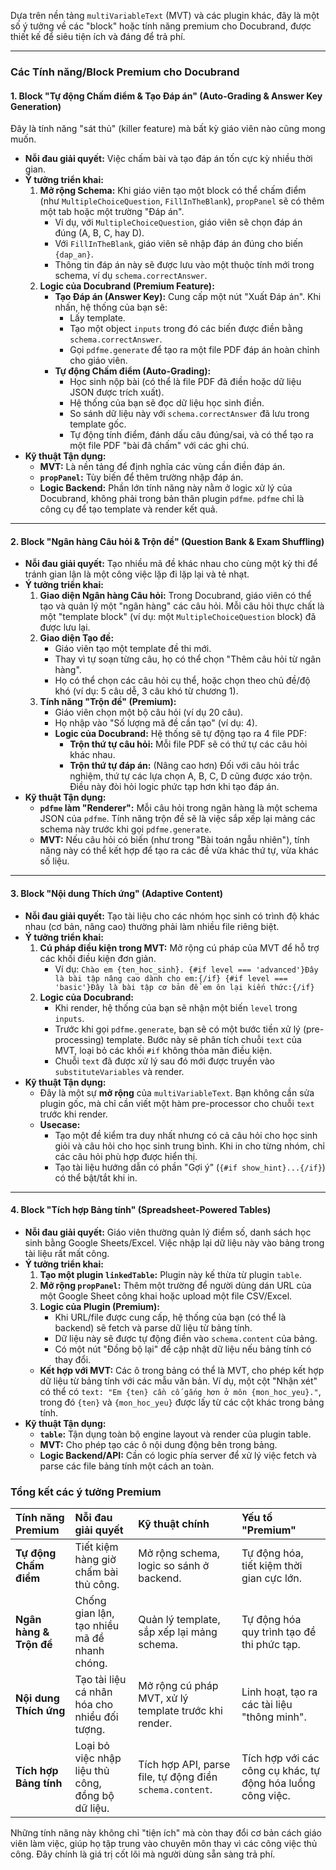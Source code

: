 Dựa trên nền tảng `multiVariableText` (MVT) và các plugin khác, đây là một số ý tưởng về các "block" hoặc tính năng premium cho Docubrand, được thiết kế để siêu tiện ích và đáng để trả phí.

---

### Các Tính năng/Block Premium cho Docubrand

#### 1. Block "Tự động Chấm điểm & Tạo Đáp án" (Auto-Grading & Answer Key Generation)

Đây là tính năng "sát thủ" (killer feature) mà bất kỳ giáo viên nào cũng mong muốn.

*   **Nỗi đau giải quyết:** Việc chấm bài và tạo đáp án tốn cực kỳ nhiều thời gian.
*   **Ý tưởng triển khai:**
    1.  **Mở rộng Schema:** Khi giáo viên tạo một block có thể chấm điểm (như `MultipleChoiceQuestion`, `FillInTheBlank`), `propPanel` sẽ có thêm một tab hoặc một trường "Đáp án".
        *   Ví dụ, với `MultipleChoiceQuestion`, giáo viên sẽ chọn đáp án đúng (A, B, C, hay D).
        *   Với `FillInTheBlank`, giáo viên sẽ nhập đáp án đúng cho biến `{dap_an}`.
        *   Thông tin đáp án này sẽ được lưu vào một thuộc tính mới trong schema, ví dụ `schema.correctAnswer`.
    2.  **Logic của Docubrand (Premium Feature):**
        *   **Tạo Đáp án (Answer Key):** Cung cấp một nút "Xuất Đáp án". Khi nhấn, hệ thống của bạn sẽ:
            *   Lấy template.
            *   Tạo một object `inputs` trong đó các biến được điền bằng `schema.correctAnswer`.
            *   Gọi `pdfme.generate` để tạo ra một file PDF đáp án hoàn chỉnh cho giáo viên.
        *   **Tự động Chấm điểm (Auto-Grading):**
            *   Học sinh nộp bài (có thể là file PDF đã điền hoặc dữ liệu JSON được trích xuất).
            *   Hệ thống của bạn sẽ đọc dữ liệu học sinh điền.
            *   So sánh dữ liệu này với `schema.correctAnswer` đã lưu trong template gốc.
            *   Tự động tính điểm, đánh dấu câu đúng/sai, và có thể tạo ra một file PDF "bài đã chấm" với các ghi chú.
*   **Kỹ thuật Tận dụng:**
    *   **MVT:** Là nền tảng để định nghĩa các vùng cần điền đáp án.
    *   **`propPanel`:** Tùy biến để thêm trường nhập đáp án.
    *   **Logic Backend:** Phần lớn tính năng này nằm ở logic xử lý của Docubrand, không phải trong bản thân plugin `pdfme`. `pdfme` chỉ là công cụ để tạo template và render kết quả.

---

#### 2. Block "Ngân hàng Câu hỏi & Trộn đề" (Question Bank & Exam Shuffling)

*   **Nỗi đau giải quyết:** Tạo nhiều mã đề khác nhau cho cùng một kỳ thi để tránh gian lận là một công việc lặp đi lặp lại và tẻ nhạt.
*   **Ý tưởng triển khai:**
    1.  **Giao diện Ngân hàng Câu hỏi:** Trong Docubrand, giáo viên có thể tạo và quản lý một "ngân hàng" các câu hỏi. Mỗi câu hỏi thực chất là một "template block" (ví dụ: một `MultipleChoiceQuestion` block) đã được lưu lại.
    2.  **Giao diện Tạo đề:**
        *   Giáo viên tạo một template đề thi mới.
        *   Thay vì tự soạn từng câu, họ có thể chọn "Thêm câu hỏi từ ngân hàng".
        *   Họ có thể chọn các câu hỏi cụ thể, hoặc chọn theo chủ đề/độ khó (ví dụ: 5 câu dễ, 3 câu khó từ chương 1).
    3.  **Tính năng "Trộn đề" (Premium):**
        *   Giáo viên chọn một bộ câu hỏi (ví dụ 20 câu).
        *   Họ nhập vào "Số lượng mã đề cần tạo" (ví dụ: 4).
        *   **Logic của Docubrand:** Hệ thống sẽ tự động tạo ra 4 file PDF:
            *   **Trộn thứ tự câu hỏi:** Mỗi file PDF sẽ có thứ tự các câu hỏi khác nhau.
            *   **Trộn thứ tự đáp án:** (Nâng cao hơn) Đối với câu hỏi trắc nghiệm, thứ tự các lựa chọn A, B, C, D cũng được xáo trộn. Điều này đòi hỏi logic phức tạp hơn khi tạo đáp án.
*   **Kỹ thuật Tận dụng:**
    *   **`pdfme` làm "Renderer":** Mỗi câu hỏi trong ngân hàng là một schema JSON của `pdfme`. Tính năng trộn đề sẽ là việc sắp xếp lại mảng các schema này trước khi gọi `pdfme.generate`.
    *   **MVT:** Nếu câu hỏi có biến (như trong "Bài toán ngẫu nhiên"), tính năng này có thể kết hợp để tạo ra các đề vừa khác thứ tự, vừa khác số liệu.

---

#### 3. Block "Nội dung Thích ứng" (Adaptive Content)

*   **Nỗi đau giải quyết:** Tạo tài liệu cho các nhóm học sinh có trình độ khác nhau (cơ bản, nâng cao) thường phải làm nhiều file riêng biệt.
*   **Ý tưởng triển khai:**
    1.  **Cú pháp điều kiện trong MVT:** Mở rộng cú pháp của MVT để hỗ trợ các khối điều kiện đơn giản.
        *   Ví dụ: `Chào em {ten_hoc_sinh}. {#if level === 'advanced'}Đây là bài tập nâng cao dành cho em:{/if} {#if level === 'basic'}Đây là bài tập cơ bản để em ôn lại kiến thức:{/if}`
    2.  **Logic của Docubrand:**
        *   Khi render, hệ thống của bạn sẽ nhận một biến `level` trong `inputs`.
        *   Trước khi gọi `pdfme.generate`, bạn sẽ có một bước tiền xử lý (pre-processing) template. Bước này sẽ phân tích chuỗi `text` của MVT, loại bỏ các khối `#if` không thỏa mãn điều kiện.
        *   Chuỗi `text` đã được xử lý sau đó mới được truyền vào `substituteVariables` và render.
*   **Kỹ thuật Tận dụng:**
    *   Đây là một sự **mở rộng** của `multiVariableText`. Bạn không cần sửa plugin gốc, mà chỉ cần viết một hàm pre-processor cho chuỗi `text` trước khi render.
    *   **Usecase:**
        *   Tạo một đề kiểm tra duy nhất nhưng có cả câu hỏi cho học sinh giỏi và câu hỏi cho học sinh trung bình. Khi in cho từng nhóm, chỉ các câu hỏi phù hợp được hiển thị.
        *   Tạo tài liệu hướng dẫn có phần "Gợi ý" (`{#if show_hint}...{/if}`) có thể bật/tắt khi in.

---

#### 4. Block "Tích hợp Bảng tính" (Spreadsheet-Powered Tables)

*   **Nỗi đau giải quyết:** Giáo viên thường quản lý điểm số, danh sách học sinh bằng Google Sheets/Excel. Việc nhập lại dữ liệu này vào bảng trong tài liệu rất mất công.
*   **Ý tưởng triển khai:**
    1.  **Tạo một plugin `linkedTable`:** Plugin này kế thừa từ plugin `table`.
    2.  **Mở rộng `propPanel`:** Thêm một trường để người dùng dán URL của một Google Sheet công khai hoặc upload một file CSV/Excel.
    3.  **Logic của Plugin (Premium):**
        *   Khi URL/file được cung cấp, hệ thống của bạn (có thể là backend) sẽ fetch và parse dữ liệu từ bảng tính.
        *   Dữ liệu này sẽ được tự động điền vào `schema.content` của bảng.
        *   Có một nút "Đồng bộ lại" để cập nhật dữ liệu nếu bảng tính có thay đổi.
    *   **Kết hợp với MVT:** Các ô trong bảng có thể là MVT, cho phép kết hợp dữ liệu từ bảng tính với các mẫu văn bản. Ví dụ, một cột "Nhận xét" có thể có `text: "Em {ten} cần cố gắng hơn ở môn {mon_hoc_yeu}."`, trong đó `{ten}` và `{mon_hoc_yeu}` được lấy từ các cột khác trong bảng tính.
*   **Kỹ thuật Tận dụng:**
    *   **`table`:** Tận dụng toàn bộ engine layout và render của plugin table.
    *   **MVT:** Cho phép tạo các ô nội dung động bên trong bảng.
    *   **Logic Backend/API:** Cần có logic phía server để xử lý việc fetch và parse các file bảng tính một cách an toàn.

### Tổng kết các ý tưởng Premium

| Tính năng Premium | Nỗi đau giải quyết | Kỹ thuật chính | Yếu tố "Premium" |
| :--- | :--- | :--- | :--- |
| **Tự động Chấm điểm** | Tiết kiệm hàng giờ chấm bài thủ công. | Mở rộng schema, logic so sánh ở backend. | Tự động hóa, tiết kiệm thời gian cực lớn. |
| **Ngân hàng & Trộn đề** | Chống gian lận, tạo nhiều mã đề nhanh chóng. | Quản lý template, sắp xếp lại mảng schema. | Tự động hóa quy trình tạo đề thi phức tạp. |
| **Nội dung Thích ứng** | Tạo tài liệu cá nhân hóa cho nhiều đối tượng. | Mở rộng cú pháp MVT, xử lý template trước khi render. | Linh hoạt, tạo ra các tài liệu "thông minh". |
| **Tích hợp Bảng tính** | Loại bỏ việc nhập liệu thủ công, đồng bộ dữ liệu. | Tích hợp API, parse file, tự động điền `schema.content`. | Tích hợp với các công cụ khác, tự động hóa luồng công việc. |

Những tính năng này không chỉ "tiện ích" mà còn thay đổi cơ bản cách giáo viên làm việc, giúp họ tập trung vào chuyên môn thay vì các công việc thủ công. Đây chính là giá trị cốt lõi mà người dùng sẵn sàng trả phí.
